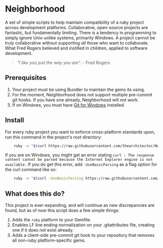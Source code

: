 # Neighborhood

A set of simple scripts to help maintain compatibility of a ruby project across development platforms. Collaborative, open-source projects are fantastic, but fundamentally limiting. There is a tendency in programming to simply ignore Unix-unlike systems, primarily Windows. A project cannot be truly collaborative without supporting _all_ those who want to collaborate. What Fred Rogers believed and instilled in children, applied to software development.

> _"I like you just the way you are"._ - Fred Rogers

## Prerequisites

1. Your project must be using Bundler to maintain the gems its using.
2. For the moment, Neighborhood does not support multiple pre-commit git hooks. If you have one already, Neighborhood will not work.
3. If on Windows, you must have [Git for Windows](https://git-scm.com/) installed.

## Install

For every ruby project you want to enforce cross-platform standards upon, run this command in the project's root directory:

```sh
    ruby -e "$(curl https://raw.githubusercontent.com/thearchitector/Neighborhood/master/install)"
```

If you are on Windows, you might get an error stating `curl : The response content cannot be parsed because the Internet Explorer engine is not available.` If you do get this error, add `-UseBasicParsing` as a flag option for the curl command like so:

```sh
    ruby -e "$(curl -UseBasicParsing https://raw.githubusercontent.com/thearchitector/Neighborhood/master/install)"
```

## What does this do?

This project is ever-expanding, and will continue as new discrepancies are found, but as of now this script does a few simple things:
    
1. Adds the `ruby` platform to your Gemfile.
3. Enables LF line ending normalization on your .gitattributes file, creating one if it does not exist already.
2. Adds a client-side pre-commit git hook to your repository that removes all non-ruby platform-specific gems.
